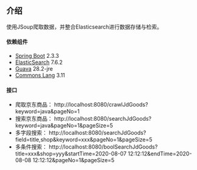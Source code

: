 ## 介绍
使用JSoup爬取数据，并整合Elasticsearch进行数据存储与检索。


#### 依赖组件
* [Spring Boot](https://spring.io/projects/spring-boot/) 2.3.3
* [ElasticSearch](https://www.elastic.co/cn/elasticsearch/) 7.6.2
* [Guava](https://github.com/google/guava/) 28.2-jre
* [Commons Lang](http://commons.apache.org/proper/commons-lang/) 3.11

#### 接口
* 爬取京东商品：
    http://localhost:8080/crawlJdGoods?keyword=java&pageNo=1
* 搜索京东商品：
    http://localhost:8080/searchJdGoods?keyword=java&pageNo=1&pageSize=5
* 多字段搜索：
    http://localhost:8080/searchJdGoods?field=title,shop&keyword=xxx&pageNo=1&pageSize=5
* 多条件搜索：
    http://localhost:8080/boolSearchJdGoods?title=xxx&shop=yyy&startTime=2020-08-07 12:12:12&endTime=2020-08-08 12:12:12&pageNo=1&pageSize=5